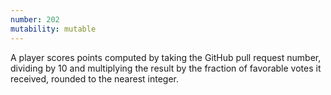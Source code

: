 ```yaml
---
number: 202
mutability: mutable
---
```


A player scores points computed by taking the GitHub pull request number, dividing by 10 and multiplying the result by the fraction of favorable votes it received, rounded to the nearest integer.
